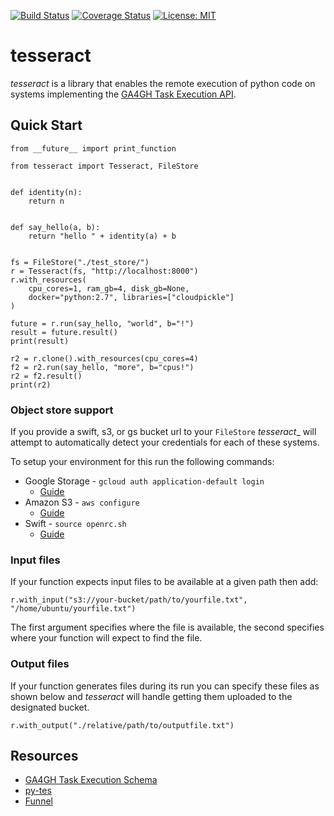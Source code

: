 [![Build Status](https://travis-ci.org/ohsu-comp-bio/tesseract.svg?branch=master)](https://travis-ci.org/ohsu-comp-bio/tesseract)
[![Coverage Status](https://coveralls.io/repos/github/ohsu-comp-bio/tesseract/badge.svg?branch=master)](https://coveralls.io/github/ohsu-comp-bio/tesseract?branch=master)
[![License: MIT](https://img.shields.io/badge/License-MIT-yellow.svg)](https://opensource.org/licenses/MIT)

tesseract
======

_tesseract_ is a library that enables the remote execution of python code on 
systems implementing the [GA4GH Task Execution API](https://github.com/ga4gh/task-execution-schemas).


## Quick Start

```
from __future__ import print_function

from tesseract import Tesseract, FileStore


def identity(n):
    return n


def say_hello(a, b):
    return "hello " + identity(a) + b


fs = FileStore("./test_store/")
r = Tesseract(fs, "http://localhost:8000")
r.with_resources(
    cpu_cores=1, ram_gb=4, disk_gb=None, 
    docker="python:2.7", libraries=["cloudpickle"]
)

future = r.run(say_hello, "world", b="!")
result = future.result()
print(result)

r2 = r.clone().with_resources(cpu_cores=4)
f2 = r2.run(say_hello, "more", b="cpus!")
r2 = f2.result()
print(r2)
```

### Object store support

If you provide a swift, s3, or gs bucket url to your `FileStore` _tesseract__ 
will attempt to automatically detect your credentials for each of these systems.

To setup your environment for this run the following commands:

* Google Storage - `gcloud auth application-default login`
    * [Guide](https://cloud.google.com/sdk/gcloud/reference/auth/application-default/)
* Amazon S3 - `aws configure`
    * [Guide](http://docs.aws.amazon.com/cli/latest/userguide/cli-chap-getting-started.html)
* Swift - `source openrc.sh`
    * [Guide](https://access.redhat.com/documentation/en-US/Red_Hat_Enterprise_Linux_OpenStack_Platform/5/html/End_User_Guide/cli_openrc.html)

### Input files

If your function expects input files to be available at a given path then add:

```
r.with_input("s3://your-bucket/path/to/yourfile.txt", "/home/ubuntu/yourfile.txt")
```

The first argument specifies where the file is available, the second specifies where your 
function will expect to find the file. 

### Output files

If your function generates files during its run you can specify these files 
as shown below and _tesseract_ will handle getting them uploaded to the designated bucket. 

```
r.with_output("./relative/path/to/outputfile.txt")
```


## Resources

* [GA4GH Task Execution Schema](https://github.com/ga4gh/task-execution-schemas)
* [py-tes](https://github.com/ohsu-comp-bio/py-tes)
* [Funnel](https://github.com/ohsu-comp-bio/funnel)
